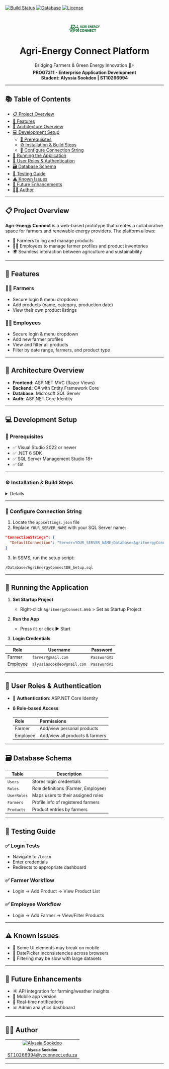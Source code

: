
<a id="readme-top"></a>

<!-- BADGES -->
[![Build Status](https://img.shields.io/badge/Visual%20Studio-2022-purple?style=for-the-badge&logo=visualstudio)](#)
[![Database](https://img.shields.io/badge/SQL%20Server-MS%20SQL-lightgray?style=for-the-badge&logo=microsoftsqlserver)](#)
[![License](https://img.shields.io/badge/License-MIT-blue.svg?style=for-the-badge)](#)

<br />
<p align="center">
  <img src="logo.png" alt="Agri-Energy Connect Logo" width="100" />
  <h1 align="center">Agri-Energy Connect Platform</h1>
  <p align="center">
    Bridging Farmers & Green Energy Innovation 🌱⚡<br>
    <strong>PROG7311 - Enterprise Application Development</strong><br>
    <strong>Student: Alyssia Sookdeo | ST10266994</strong>
  </p>
</p>

---

## 📚 Table of Contents

- [📋 Project Overview](#-project-overview)
- [🌱 Features](#-features)
- [🔧 Architecture Overview](#-architecture-overview)
- [💻 Development Setup](#-development-setup)
  - [🧰 Prerequisites](#-prerequisites)
  - [⚙️ Installation & Build Steps](#️-installation--build-steps)
  - [🔗 Configure Connection String](#-configure-connection-string)
- [🚀 Running the Application](#-running-the-application)
- [🔐 User Roles & Authentication](#-user-roles--authentication)
- [🗃️ Database Schema](#️-database-schema)
- [🧪 Testing Guide](#-testing-guide)
- [⚠️ Known Issues](#️-known-issues)
- [🔮 Future Enhancements](#-future-enhancements)
- [👩‍💻 Author](#-author)

---

## 📋 Project Overview

**Agri-Energy Connect** is a web-based prototype that creates a collaborative space for farmers and renewable energy providers. The platform allows:

- 🌾 Farmers to log and manage products  
- 🧑‍💼 Employees to manage farmer profiles and product inventories  
- 🌍 Seamless interaction between agriculture and sustainability  

---

## 🌱 Features

### 👨‍🌾 Farmers
- Secure login & menu dropdown
- Add products (name, category, production date)
- View their own product listings

### 👩‍💼 Employees
- Secure login & menu dropdown
- Add new farmer profiles
- View and filter all products 
- Filter by date range, farmers, and product type

---

## 🔧 Architecture Overview

- **Frontend:** ASP.NET MVC (Razor Views)  
- **Backend:** C# with Entity Framework Core  
- **Database:** Microsoft SQL Server  
- **Auth:** ASP.NET Core Identity  

---

## 💻 Development Setup

### 🧰 Prerequisites

- ✅ Visual Studio 2022 or newer  
- ✅ .NET 6 SDK  
- ✅ SQL Server Management Studio 18+  
- ✅ Git  

---

### ⚙️ Installation & Build Steps

<details>


1. **Clone the Repository**
   ```bash
   git clone https://github.com/st10266994/PROG7311_POE_PART_TWO.git
   cd AgriEnergyConnect
   ```

2. **Restore NuGet Packages**
   - In Visual Studio: Right-click the solution > `Restore NuGet Packages`

3. **Build the Solution**
   - Use `Ctrl + Shift + B` or go to `Build > Build Solution`

</details>

---

### 🔗 Configure Connection String

1. Locate the `appsettings.json` file  
2. Replace `YOUR_SERVER_NAME` with your SQL Server name:

```json
"ConnectionStrings": {
  "DefaultConnection": "Server=YOUR_SERVER_NAME;Database=AgriEnergyConnectDB;Trusted_Connection=True;MultipleActiveResultSets=true"
}
```

3. In SSMS, run the setup script:  
```
/Database/AgriEnergyConnectDB_Setup.sql
```

---

## 🚀 Running the Application

1. **Set Startup Project**
   - Right-click `AgriEnergyConnect.Web` > Set as Startup Project

2. **Run the App**
   - Press `F5` or click ▶️ Start

3. **Login Credentials**

| Role     | Username                  | Password     |
|----------|---------------------------|--------------|
| Farmer   | `farmer@gmail.com`        | `Password@1` |
| Employee | `alyssiasookdeo@gmail.com`| `Password@1` |

---

## 🔐 User Roles & Authentication

- 🔑 **Authentication**: ASP.NET Core Identity  
- 🔒 **Role-based Access**:  

  | Role     | Permissions |
  |----------|-------------|
  | Farmer   | Add/view personal products |
  | Employee | Add/view all products & farmers |

---

## 🗃️ Database Schema

| Table       | Description                          |
|-------------|--------------------------------------|
| `Users`     | Stores login credentials             |
| `Roles`     | Role definitions (Farmer, Employee)  |
| `UserRoles` | Maps users to their assigned roles   |
| `Farmers`   | Profile info of registered farmers   |
| `Products`  | Product entries by farmers           |

---

## 🧪 Testing Guide

### ✅ Login Tests
- Navigate to `/Login`  
- Enter credentials  
- Redirects to appropriate dashboard

### ✅ Farmer Workflow
- Login → Add Product → View Product List

### ✅ Employee Workflow
- Login → Add Farmer → View/Filter Products

---

## ⚠️ Known Issues

- 🐛 Some UI elements may break on mobile  
- 🐛 DatePicker inconsistencies across browsers  
- 🐢 Filtering may be slow with large datasets  

---

## 🔮 Future Enhancements

- ☀️ API integration for farming/weather insights  
- 📲 Mobile app version  
- 🔔 Real-time notifications  
- 📊 Admin analytics dashboard  

---

## 👩‍💻 Author

<table>
  <tr>
    <td align="center">
      <a href="https://github.com/ST10266994">
        <img src="https://avatars.githubusercontent.com/u/158015110?s=400&v=4" width="100px;" alt="Alyssia Sookdeo"/>
        <br />
        <sub><b>Alyssia Sookdeo</b></sub>
      </a>
      <br/>
      <a href="mailto:ST10266994@vcconnect.edu.za">ST10266994@vcconnect.edu.za</a>
    </td>
  </tr>
</table>

---
